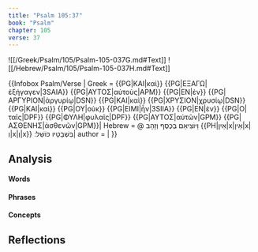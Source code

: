 ```yaml
---
title: "Psalm 105:37"
book: "Psalm"
chapter: 105
verse: 37
---
```

![[/Greek/Psalm/105/Psalm-105-037G.md#Text]]
![[/Hebrew/Psalm/105/Psalm-105-037H.md#Text]]

{{Infobox Psalm/Verse |
  Greek = {{PG|ΚΑΙ|καὶ}} {{PG|ΕΞΑΓΩ|ἐξήγαγεν|3SAIA}} {{PG|ΑΥΤΟΣ|αὐτοὺς|APM}} {{PG|ΕΝ|ἐν}} {{PG|ΑΡΓΥΡΙΟΝ|ἀργυρίῳ|DSN}} {{PG|ΚΑΙ|καὶ}} {{PG|ΧΡΥΣΙΟΝ|χρυσίῳ|DSN}} {{PG|ΚΑΙ|καὶ}} {{PG|ΟΥ|οὐκ}} {{PG|ΕΙΜΙ|ἦν|3SIIA}} {{PG|ΕΝ|ἐν}} {{PG|Ο|ταῖς|DPF}} {{PG|ΦΥΛΗ|φυλαῖς|DPF}} {{PG|ΑΥΤΟΣ|αὐτῶν|GPM}} {{PG|ΑΣΘΕΝΗΣ|ἀσθενῶν|GPM}}|
  Hebrew = @
וַיּוֹצִיאֵם
בְּכֶסֶף
וְזָהָב
{{PH|אַיִן|x|אֵין|x|וְ|x|וְ|x}}
בִּשְׁבָטָיו
כּוֹשֵׁל
׃|
  author =  |
}}

## Analysis

#### Words

#### Phrases

#### Concepts

## Reflections
